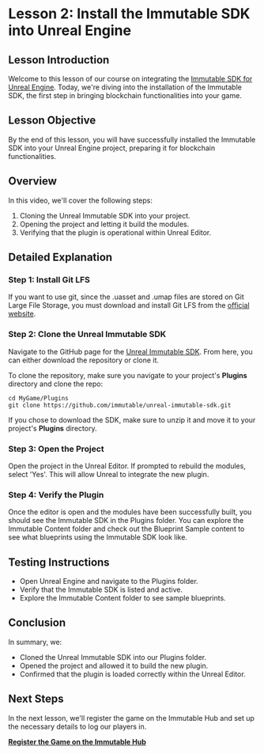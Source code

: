 # Lesson 2: Install the Immutable SDK into Unreal Engine

## Lesson Introduction
Welcome to this lesson of our course on integrating the [Immutable SDK for Unreal Engine](https://github.com/immutable/unreal-immutable-sdk.git). Today, we're diving into the installation of the Immutable SDK, the first step in bringing blockchain functionalities into your game.

## Lesson Objective
By the end of this lesson, you will have successfully installed the Immutable SDK into your Unreal Engine project, preparing it for blockchain functionalities.

## Overview
In this video, we'll cover the following steps:
1. Cloning the Unreal Immutable SDK into your project.
2. Opening the project and letting it build the modules.
3. Verifying that the plugin is operational within Unreal Editor.

## Detailed Explanation

### Step 1: Install Git LFS
If you want to use git, since the .uasset and .umap files are stored on Git Large File Storage, you must download and install Git LFS from the [official website](https://git-lfs.com/).

### Step 2: Clone the Unreal Immutable SDK
Navigate to the GitHub page for the [Unreal Immutable SDK](https://github.com/immutable/unreal-immutable-sdk.git). From here, you can either download the repository or clone it. 

To clone the repository, make sure you navigate to your project's **Plugins** directory and clone the repo:

```
cd MyGame/Plugins
git clone https://github.com/immutable/unreal-immutable-sdk.git
```

If you chose to download the SDK, make sure to unzip it and move it to your project's **Plugins** directory.

### Step 3: Open the Project
Open the project in the Unreal Editor. If prompted to rebuild the modules, select 'Yes'. This will allow Unreal to integrate the new plugin.

### Step 4: Verify the Plugin
Once the editor is open and the modules have been successfully built, you should see the Immutable SDK in the Plugins folder. You can explore the Immutable Content folder and check out the Blueprint Sample content to see what blueprints using the Immutable SDK look like.

## Testing Instructions
- Open Unreal Engine and navigate to the Plugins folder.
- Verify that the Immutable SDK is listed and active.
- Explore the Immutable Content folder to see sample blueprints.

## Conclusion
In summary, we:
- Cloned the Unreal Immutable SDK into our Plugins folder.
- Opened the project and allowed it to build the new plugin.
- Confirmed that the plugin is loaded correctly within the Unreal Editor.

## Next Steps
In the next lesson, we'll register the game on the Immutable Hub and set up the necessary details to log our players in.

[**Register the Game on the Immutable Hub**](../03-register-the-game-on-the-immutable-hub/README.md)
